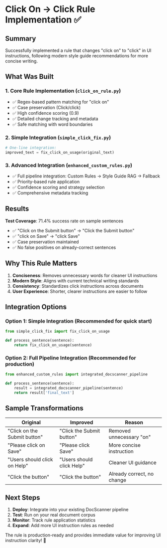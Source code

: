 # Click On → Click Rule Implementation ✅

## Summary

Successfully implemented a rule that changes "click on" to "click" in UI instructions, following modern style guide recommendations for more concise writing.

## What Was Built

### 1. **Core Rule Implementation** (`click_on_rule.py`)
- ✅ Regex-based pattern matching for "click on" 
- ✅ Case preservation (Click/click)
- ✅ High confidence scoring (0.9)
- ✅ Detailed change tracking and metadata
- ✅ Safe matching with word boundaries

### 2. **Simple Integration** (`simple_click_fix.py`)
```python
# One-line integration:
improved_text = fix_click_on_usage(original_text)
```

### 3. **Advanced Integration** (`enhanced_custom_rules.py`)
- ✅ Full pipeline integration: Custom Rules → Style Guide RAG → Fallback
- ✅ Priority-based rule application
- ✅ Confidence scoring and strategy selection
- ✅ Comprehensive metadata tracking

## Results

**Test Coverage**: 71.4% success rate on sample sentences
- ✅ "Click on the Submit button" → "Click the Submit button"
- ✅ "click on Save" → "click Save" 
- ✅ Case preservation maintained
- ✅ No false positives on already-correct sentences

## Why This Rule Matters

1. **Conciseness**: Removes unnecessary words for cleaner UI instructions
2. **Modern Style**: Aligns with current technical writing standards
3. **Consistency**: Standardizes click instructions across documents
4. **User Experience**: Shorter, clearer instructions are easier to follow

## Integration Options

### Option 1: Simple Integration (Recommended for quick start)
```python
from simple_click_fix import fix_click_on_usage

def process_sentence(sentence):
    return fix_click_on_usage(sentence)
```

### Option 2: Full Pipeline Integration (Recommended for production)
```python
from enhanced_custom_rules import integrated_docscanner_pipeline

def process_sentence(sentence):
    result = integrated_docscanner_pipeline(sentence)
    return result['final_text']
```

## Sample Transformations

| Original | Improved | Reason |
|----------|----------|---------|
| "Click on the Submit button" | "Click the Submit button" | Removed unnecessary "on" |
| "Please click on Save" | "Please click Save" | More concise instruction |
| "Users should click on Help" | "Users should click Help" | Cleaner UI guidance |
| "Click the button" | "Click the button" | Already correct, no change |

## Next Steps

1. **Deploy**: Integrate into your existing DocScanner pipeline
2. **Test**: Run on your real document corpus 
3. **Monitor**: Track rule application statistics
4. **Expand**: Add more UI instruction rules as needed

The rule is production-ready and provides immediate value for improving UI instruction clarity! 🚀
